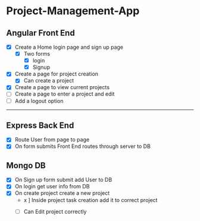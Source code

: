 # Project-Management-App


## Angular Front End

- [x] Create a Home login page and sign up page
  - [x] Two forms
    - [x] login
    - [x] Signup
- [x] Create a page for project creation
  - [x] Can create a project
- [x] Create a page to view current projects
- [ ] Create a page to enter a project and edit
- [ ] Add a logout option

---

## Express Back End

- [x] Route User from page to page
- [x] On form submits Front End routes through server to DB

## Mongo DB

- [x] On Sign up form submit add User to DB
- [x] On login get user info from DB
- [x] On create project create a new project
  - x ] Inside project task creation add it to correct project
  - [ ] Can Edit project correctly


